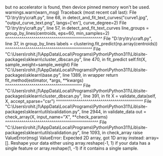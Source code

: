but no accelerator is found, then device pinned memory won't be used.
  warnings.warn(warn_msg)
Traceback (most recent call last):
  File "D:\try\try\craft.py", line 68, in <module>
    detect_and_fit_text_curves("curve1.jpg", "output_curve_text.png", langs=['en'], curve_degree=2)
  File "D:\try\try\craft.py", line 57, in detect_and_fit_text_curves
    line_groups = group_by_lines(centroids, eps=60, min_samples=2)
                  ^^^^^^^^^^^^^^^^^^^^^^^^^^^^^^^^^^^^^^^^^^^^^^^^
  File "D:\try\try\craft.py", line 37, in group_by_lines
    labels = clustering.fit_predict(np.array(centroids))
             ^^^^^^^^^^^^^^^^^^^^^^^^^^^^^^^^^^^^^^^^^^^
  File "C:\Users\rohit.j1\AppData\Local\Programs\Python\Python311\Lib\site-packages\sklearn\cluster\_dbscan.py", line 470, in fit_predict
    self.fit(X, sample_weight=sample_weight)
  File "C:\Users\rohit.j1\AppData\Local\Programs\Python\Python311\Lib\site-packages\sklearn\base.py", line 1389, in wrapper
    return fit_method(estimator, *args, **kwargs)
           ^^^^^^^^^^^^^^^^^^^^^^^^^^^^^^^^^^^^^^
  File "C:\Users\rohit.j1\AppData\Local\Programs\Python\Python311\Lib\site-packages\sklearn\cluster\_dbscan.py", line 391, in fit
    X = validate_data(self, X, accept_sparse="csr")
        ^^^^^^^^^^^^^^^^^^^^^^^^^^^^^^^^^^^^^^^^^^^
  File "C:\Users\rohit.j1\AppData\Local\Programs\Python\Python311\Lib\site-packages\sklearn\utils\validation.py", line 2944, in validate_data
    out = check_array(X, input_name="X", **check_params)
          ^^^^^^^^^^^^^^^^^^^^^^^^^^^^^^^^^^^^^^^^^^^^^^
  File "C:\Users\rohit.j1\AppData\Local\Programs\Python\Python311\Lib\site-packages\sklearn\utils\validation.py", line 1093, in check_array
    raise ValueError(msg)
ValueError: Expected 2D array, got 1D array instead:
array=[].
Reshape your data either using array.reshape(-1, 1) if your data has a single feature or array.reshape(1, -1) if it contains a single sample.
